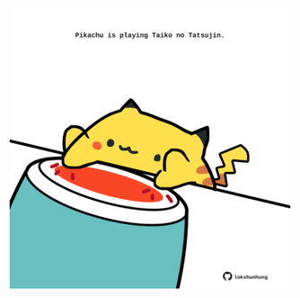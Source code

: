 <!-- built at 21/07/2024, 18:00:52 UTC -->
<p align="center">
  <img width="500" height="500" src="./ReadmeImage.svg">
</p>
